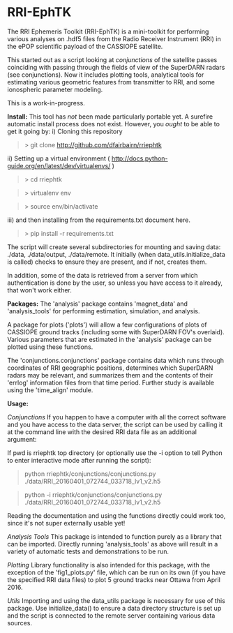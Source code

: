# RRI-EphTK
The RRI Ephemeris Toolkit (RRI-EphTK) is a mini-toolkit for performing various analyses 
on .hdf5 files from the Radio Receiver Instrument (RRI) in the ePOP scientific payload of 
the CASSIOPE satellite.

This started out as a script looking at *conjunctions* of the satellite passes coinciding 
with passing through the fields of view of the SuperDARN radars (see conjunctions). Now 
it includes plotting tools, analytical tools for estimating various geometric features 
from transmitter to RRI, and some ionospheric parameter modeling.

This is a work-in-progress.


**Install:**
This tool has *not* been made particularly portable yet. A surefire automatic install
process does not exist. However, you _ought_ to be able to get it going by:
i) Cloning this repository 
> \> git clone http://github.com/dfairbairn/rriephtk

ii) Setting up a virtual environment ( http://docs.python-guide.org/en/latest/dev/virtualenvs/ )
> \> cd rriephtk

> \> virtualenv env

> \> source env/bin/activate

iii) and then installing from the requirements.txt document here.
> \> pip install -r requirements.txt

The script will create several subdirectories for mounting and saving data:
./data, ./data/output, ./data/remote. It initially (when data_utils.initialize_data 
is called) checks to ensure they are present, and if not, creates them.

In addition, some of the data is retrieved from a server from which 
authentication is done by the user, so unless you have access to it
already, that won't work either. 

**Packages:**
The 'analysis' package contains 'magnet_data' and 'analysis_tools' for performing
estimation, simulation, and analysis.

A package for plots ('plots') will allow a few configurations of plots of 
CASSIOPE ground tracks (including some with SuperDARN FOV's overlaid). Various
parameters that are estimated in the 'analysis' package can be plotted using these
functions.

The 'conjunctions.conjunctions' package contains data which runs through coordinates 
of RRI geographic positions, determines which SuperDARN radars may be relevant,
and summarizes them and the contents of their 'errlog' information files from
that time period. Further study is available using the 'time_align' module.

**Usage:**

_Conjunctions_
If you happen to have a computer with all the correct software and you have
access to the data server, the script can be used by calling it at the 
command line with the desired RRI data file as an additional argument:

If pwd is rriephtk top directory (or optionally use the -i option to tell Python
to enter interactive mode after running the script):
> python rriephtk/conjunctions/conjunctions.py ./data/RRI_20160401_072744_033718_lv1_v2.h5

> python -i rriephtk/conjunctions/conjunctions.py ./data/RRI_20160401_072744_033718_lv1_v2.h5

Reading the documentation and using the functions directly could work too, since it's not super externally usable yet!

_Analysis Tools_
This package is intended to function purely as a library that can be imported.
Directly running 'analysis_tools' as above will result in a variety of automatic tests and 
demonstrations to be run. 

_Plotting_
Library functionality is also intended for this package, with the exception of the 'fig1_plots.py' file,
which can be run on its own (if you have the specified RRI data files) to plot 5 ground tracks near Ottawa
from April 2016.

_Utils_
Importing and using the data_utils package is necessary for use of this package. Use initialize_data()
to ensure a data directory structure is set up and the script is connected to the remote server containing
various data sources.
